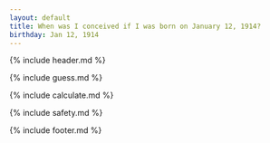 ```yaml
---
layout: default
title: When was I conceived if I was born on January 12, 1914?
birthday: Jan 12, 1914
---
```


{% include header.md %}

{% include guess.md %}

{% include calculate.md %}

{% include safety.md %}

{% include footer.md %}



